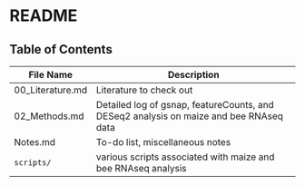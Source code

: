# README

## Table of Contents

| File Name | Description |
| -- | -- |
| 00_Literature.md | Literature to check out |
| 02_Methods.md | Detailed log of gsnap, featureCounts, and DESeq2 analysis on maize and bee RNAseq data |
| Notes.md | To-do list, miscellaneous notes|
| `scripts/` | various scripts associated with maize and bee RNAseq analysis|
